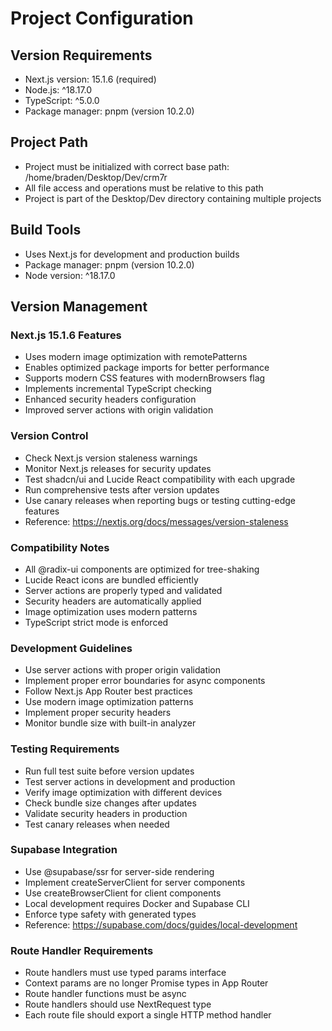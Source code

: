 # Project Configuration

## Version Requirements

- Next.js version: 15.1.6 (required)
- Node.js: ^18.17.0
- TypeScript: ^5.0.0
- Package manager: pnpm (version 10.2.0)

## Project Path

- Project must be initialized with correct base path: /home/braden/Desktop/Dev/crm7r
- All file access and operations must be relative to this path
- Project is part of the Desktop/Dev directory containing multiple projects

## Build Tools

- Uses Next.js for development and production builds
- Package manager: pnpm (version 10.2.0)
- Node version: ^18.17.0

## Version Management

### Next.js 15.1.6 Features

- Uses modern image optimization with remotePatterns
- Enables optimized package imports for better performance
- Supports modern CSS features with modernBrowsers flag
- Implements incremental TypeScript checking
- Enhanced security headers configuration
- Improved server actions with origin validation

### Version Control

- Check Next.js version staleness warnings
- Monitor Next.js releases for security updates
- Test shadcn/ui and Lucide React compatibility with each upgrade
- Run comprehensive tests after version updates
- Use canary releases when reporting bugs or testing cutting-edge features
- Reference: <https://nextjs.org/docs/messages/version-staleness>

### Compatibility Notes

- All @radix-ui components are optimized for tree-shaking
- Lucide React icons are bundled efficiently
- Server actions are properly typed and validated
- Security headers are automatically applied
- Image optimization uses modern patterns
- TypeScript strict mode is enforced

### Development Guidelines

- Use server actions with proper origin validation
- Implement proper error boundaries for async components
- Follow Next.js App Router best practices
- Use modern image optimization patterns
- Implement proper security headers
- Monitor bundle size with built-in analyzer

### Testing Requirements

- Run full test suite before version updates
- Test server actions in development and production
- Verify image optimization with different devices
- Check bundle size changes after updates
- Validate security headers in production
- Test canary releases when needed

### Supabase Integration

- Use @supabase/ssr for server-side rendering
- Implement createServerClient for server components
- Use createBrowserClient for client components
- Local development requires Docker and Supabase CLI
- Enforce type safety with generated types
- Reference: <https://supabase.com/docs/guides/local-development>

### Route Handler Requirements

- Route handlers must use typed params interface
- Context params are no longer Promise types in App Router
- Route handler functions must be async
- Route handlers should use NextRequest type
- Each route file should export a single HTTP method handler

